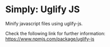 # Simply: Uglify JS

Minify javascript files using uglify-js.

Check the following link for further information:<br />
https://www.npmjs.com/package/uglify-js
